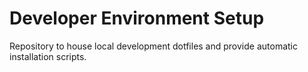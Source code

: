 # Developer Environment Setup

Repository to house local development dotfiles and provide automatic installation scripts.
